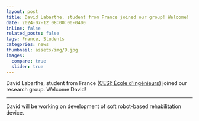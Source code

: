 ```yaml
---
layout: post
title: David Labarthe, student from France joined our group! Welcome!
date: 2024-07-12 08:00:00-0400
inline: false
related_posts: false
tags: France, Students
categories: news
thumbnail: assets/img/9.jpg
images:
  compare: true
  slider: true
---
```


David Labarthe, student from France (<a href="https://www.cesi.fr/">CESI: École d'ingénieurs</a>) joined our research group. Welcome David!

---

David will be working on development of soft robot-based rehabilitation device.



